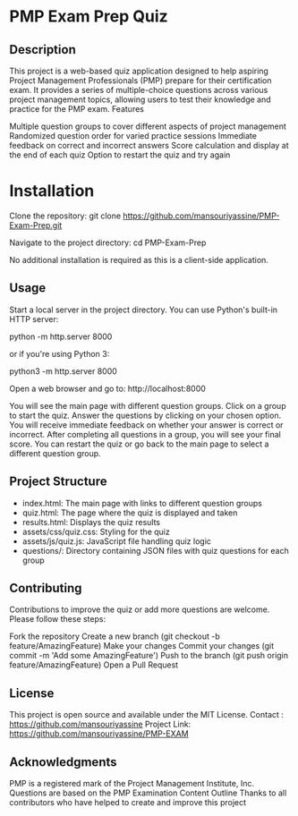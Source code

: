 # PMP Exam Prep Quiz
## Description

This project is a web-based quiz application designed to help aspiring Project Management Professionals (PMP) prepare for their certification exam. It provides a series of multiple-choice questions across various project management topics, allowing users to test their knowledge and practice for the PMP exam.
Features

Multiple question groups to cover different aspects of project management
Randomized question order for varied practice sessions
Immediate feedback on correct and incorrect answers
Score calculation and display at the end of each quiz
Option to restart the quiz and try again

# Installation

Clone the repository:
git clone https://github.com/mansouriyassine/PMP-Exam-Prep.git

Navigate to the project directory:
cd PMP-Exam-Prep

No additional installation is required as this is a client-side application.

## Usage

Start a local server in the project directory. You can use Python's built-in HTTP server:

python -m http.server 8000

or if you're using Python 3:

python3 -m http.server 8000

Open a web browser and go to:
http://localhost:8000

You will see the main page with different question groups. Click on a group to start the quiz.
Answer the questions by clicking on your chosen option. You will receive immediate feedback on whether your answer is correct or incorrect.
After completing all questions in a group, you will see your final score.
You can restart the quiz or go back to the main page to select a different question group.

## Project Structure

- index.html: The main page with links to different question groups
- quiz.html: The page where the quiz is displayed and taken
- results.html: Displays the quiz results
- assets/css/quiz.css: Styling for the quiz
- assets/js/quiz.js: JavaScript file handling quiz logic
- questions/: Directory containing JSON files with quiz questions for each group

## Contributing
Contributions to improve the quiz or add more questions are welcome. Please follow these steps:

Fork the repository
Create a new branch (git checkout -b feature/AmazingFeature)
Make your changes
Commit your changes (git commit -m 'Add some AmazingFeature')
Push to the branch (git push origin feature/AmazingFeature)
Open a Pull Request

## License
This project is open source and available under the MIT License.
Contact : https://github.com/mansouriyassine
Project Link: https://github.com/mansouriyassine/PMP-EXAM

## Acknowledgments

PMP is a registered mark of the Project Management Institute, Inc.
Questions are based on the PMP Examination Content Outline
Thanks to all contributors who have helped to create and improve this project